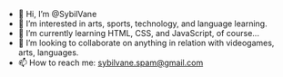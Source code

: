 - 👋 Hi, I’m @SybilVane
- 👀 I’m interested in arts, sports, technology, and language learning.
- 🌱 I’m currently learning HTML, CSS, and JavaScript, of course...
- 💞️ I’m looking to collaborate on anything in relation with videogames, arts, languages.
- 📫 How to reach me: sybilvane.spam@gmail.com

<!---
SybilVane/SybilVane is a ✨ special ✨ repository because its `README.md` (this file) appears on your GitHub profile.
You can click the Preview link to take a look at your changes.
--->
